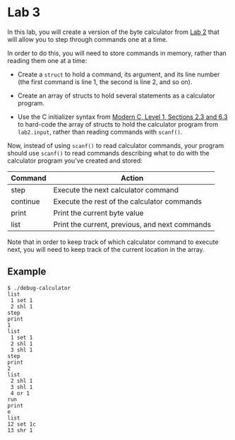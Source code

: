 Lab 3
=====

In this lab, you will create a version of the byte calculator from
[Lab 2][1] that will allow you to step through commands one at a time.

In order to do this, you will need to store commands in memory, rather
than reading them one at a time:

 * Create a `struct` to hold a command, its argument, and its line number
   (the first command is line 1, the second is line 2, and so on).

 * Create an array of structs to hold several statements as a calculator
   program.

 * Use the C initializer syntax from [Modern C, Level 1, Sections 2.3
   and 6.3][2] to hard-code the array of structs to hold the calculator
   program from `lab2.input`, rather than reading commands with `scanf()`.

  [1]: https://github.com/ProfAvery/cpsc223c
  [2]: http://icube-icps.unistra.fr/img_auth.php/d/db/ModernC.pdf

Now, instead of using `scanf()` to read calculator commands, your program
should use `scanf()` to read commands describing what to do with the
calculator program you've created and stored:

| Command  | Action                                            |
| -------- | ------------------------------------------------- |
| step     | Execute the next calculator command               |
| continue | Execute the rest of the calculator commands       |
| print    | Print the current byte value                      |
| list     | Print the current, previous, and next commands    |

Note that in order to keep track of which calculator command to execute
next, you will need to keep track of the current location in the array.

Example
-------

    $ ./debug-calculator
    list
     1 set 1
     2 shl 1
    step
    print
    1
    list
     1 set 1
     2 shl 1
     3 shl 1
    step
    print
    2
    list
     2 shl 1
     3 shl 1
     4 or 1
    run
    print
    e
    list
    12 set 1c
    13 shr 1

